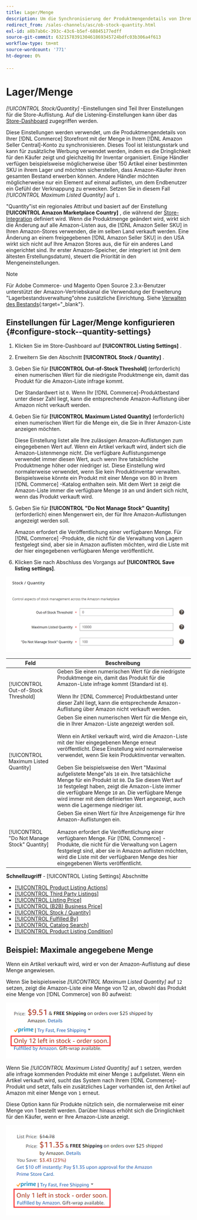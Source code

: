```yaml
---
title: Lager/Menge
description: Um die Synchronisierung der Produktmengendetails von Ihrem Commerce-Store mit Ihrem [!DNL Amazon Seller Central] Konto zu steuern, aktualisieren Sie die Einstellungen für Lager/Menge .
redirect_from: /sales-channels/asc/ob-stock-quantity.html
exl-id: a8b7ab6c-393c-43c6-b5ef-68845177edff
source-git-commit: 632157839130461869345724bdfc03b306a4f613
workflow-type: tm+mt
source-wordcount: '771'
ht-degree: 0%

---
```


# Lager/Menge

*[!UICONTROL Stock/Quantity]* -Einstellungen sind Teil Ihrer Einstellungen für die Store-Auflistung. Auf die Listening-Einstellungen kann über das [Store-Dashboard](./amazon-store-dashboard.md) zugegriffen werden.

Diese Einstellungen werden verwendet, um die Produktmengendetails von Ihrer [!DNL Commerce] Storefront mit der Menge in Ihrem [!DNL Amazon Seller Central]-Konto zu synchronisieren. Dieses Tool ist leistungsstark und kann für zusätzliche Werbung verwendet werden, indem es die Dringlichkeit für den Käufer zeigt und gleichzeitig Ihr Inventar organisiert. Einige Händler verfügen beispielsweise möglicherweise über 150 Artikel einer bestimmten SKU in ihrem Lager und möchten sicherstellen, dass Amazon-Käufer ihren gesamten Bestand erwerben können. Andere Händler möchten möglicherweise nur ein Element auf einmal auflisten, um dem Endbenutzer ein Gefühl der Verknappung zu erwecken. Setzen Sie in diesem Fall *[!UICONTROL Maximum Listed Quantity]* auf `1`.

&quot;Quantity&quot;ist ein regionales Attribut und basiert auf der Einstellung **[!UICONTROL Amazon Marketplace Country]** , die während der [Store-Integration](./store-integration.md) definiert wird. Wenn die Produktmenge geändert wird, wirkt sich die Änderung auf alle Amazon-Listen aus, die [!DNL Amazon Seller SKU] in Ihren Amazon-Stores verwenden, die im selben Land verkauft werden. Eine Änderung an einem freigegebenen [!DNL Amazon Seller SKU] in den USA wirkt sich nicht auf Ihre Amazon Stores aus, die für ein anderes Land eingerichtet sind. Ihr erster Amazon-Speicher, der integriert ist (mit dem ältesten Erstellungsdatum), steuert die Priorität in den Mengeneinstellungen.

>[!NOTE]
>
>Für Adobe Commerce- und Magento Open Source 2.3.x-Benutzer unterstützt der Amazon-Vertriebskanal die Verwendung der Erweiterung &quot;Lagerbestandsverwaltung&quot;ohne zusätzliche Einrichtung. Siehe [Verwalten des Bestands](https://docs.magento.com/user-guide/v2.3/catalog/inventory-management.html){:target=&quot;_blank&quot;}.

## Einstellungen für Lager/Menge konfigurieren {#configure-stock--quantity-settings}

1. Klicken Sie im Store-Dashboard auf **[!UICONTROL Listing Settings]** .

1. Erweitern Sie den Abschnitt **[!UICONTROL Stock / Quantity]** .

1. Geben Sie für **[!UICONTROL Out-of-Stock Threshold]** (erforderlich) einen numerischen Wert für die niedrigste Produktmenge ein, damit das Produkt für die Amazon-Liste infrage kommt.

   Der Standardwert ist `0`. Wenn Ihr [!DNL Commerce]-Produktbestand unter dieser Zahl liegt, kann die entsprechende Amazon-Auflistung über Amazon nicht verkauft werden.

1. Geben Sie für **[!UICONTROL Maximum Listed Quantity]** (erforderlich) einen numerischen Wert für die Menge ein, die Sie in Ihrer Amazon-Liste anzeigen möchten.

   Diese Einstellung listet alle Ihre zulässigen Amazon-Auflistungen zum eingegebenen Wert auf. Wenn ein Artikel verkauft wird, ändert sich die Amazon-Listenmenge nicht. Die verfügbare Auflistungsmenge verwendet immer diesen Wert, auch wenn Ihre tatsächliche Produktmenge höher oder niedriger ist. Diese Einstellung wird normalerweise verwendet, wenn Sie kein Produktinventar verwalten. Beispielsweise könnte ein Produkt mit einer Menge von 80 in Ihrem [!DNL Commerce] -Katalog enthalten sein. Mit dem Wert `10` zeigt die Amazon-Liste immer die verfügbare Menge `10` an und ändert sich nicht, wenn das Produkt verkauft wird.

1. Geben Sie für **[!UICONTROL "Do Not Manage Stock" Quantity]** (erforderlich) einen Mengenwert ein, der für Ihre Amazon-Auflistungen angezeigt werden soll.

   Amazon erfordert die Veröffentlichung einer verfügbaren Menge. Für [!DNL Commerce] -Produkte, die nicht für die Verwaltung von Lagern festgelegt sind, aber sie in Amazon auflisten möchten, wird die Liste mit der hier eingegebenen verfügbaren Menge veröffentlicht.

1. Klicken Sie nach Abschluss des Vorgangs auf **[!UICONTROL Save listing settings]**.

![Einstellungen für Lager/Menge](assets/amazon-stock-quantity.png)

| Feld | Beschreibung |
|---|---|
| [!UICONTROL Out-of-Stock Threshold] | Geben Sie einen numerischen Wert für die niedrigste Produktmenge ein, damit das Produkt für die Amazon-Liste infrage kommt (Standard ist `0`).<br><br>Wenn Ihr  [!DNL Commerce] Produktbestand unter dieser Zahl liegt, kann die entsprechende Amazon-Auflistung über Amazon nicht verkauft werden. |
| [!UICONTROL Maximum Listed Quantity] | Geben Sie einen numerischen Wert für die Menge ein, die in Ihrer Amazon-Liste angezeigt werden soll.<br><br>Wenn ein Artikel verkauft wird, wird die Amazon-Liste mit der hier eingegebenen Menge erneut veröffentlicht. Diese Einstellung wird normalerweise verwendet, wenn Sie kein Produktinventar verwalten.<br><br>Geben Sie beispielsweise den Wert &quot;Maximal aufgelistete Menge&quot;als  `10` ein. Ihre tatsächliche Menge für ein Produkt ist `80`. Da Sie diesen Wert auf `10` festgelegt haben, zeigt die Amazon-Liste immer die verfügbare Menge `10` an. Die verfügbare Menge wird immer mit dem definierten Wert angezeigt, auch wenn die Lagermenge niedriger ist. |
| [!UICONTROL "Do Not Manage Stock" Quantity] | Geben Sie einen Wert für Ihre Anzeigemenge für Ihre Amazon-Auflistungen ein.<br><br>Amazon erfordert die Veröffentlichung einer verfügbaren Menge. Für [!DNL Commerce] -Produkte, die nicht für die Verwaltung von Lagern festgelegt sind, aber sie in Amazon auflisten möchten, wird die Liste mit der verfügbaren Menge des hier eingegebenen Werts veröffentlicht. |

**Schnellzugriff**  -  [!UICONTROL Listing Settings] Abschnitte

- [[!UICONTROL Product Listing Actions]](./product-listing-actions.md)
- [[!UICONTROL Third Party Listings]](./third-party-listing-settings.md)
- [[!UICONTROL Listing Price]](./listing-price.md)
- [[!UICONTROL (B2B) Business Price]](./business-pricing.md)
- [[!UICONTROL Stock / Quantity]](./stock-quantity.md)
- [[!UICONTROL Fulfilled By]](./fulfilled-by.md)
- [[!UICONTROL Catalog Search]](./catalog-search.md)
- [[!UICONTROL Product Listing Condition]](./product-listing-condition.md)

## Beispiel: Maximale angegebene Menge

Wenn ein Artikel verkauft wird, wird er von der Amazon-Auflistung auf diese Menge angewiesen.

Wenn Sie beispielsweise *[!UICONTROL Maximum Listed Quantity]* auf `12` setzen, zeigt die Amazon-Liste eine Menge von 12 an, obwohl das Produkt eine Menge von [!DNL Commerce] von 80 aufweist:

![Beispiel für die angegebene Höchstmenge 1](assets/amazon-max-listed-quantity.png)

Wenn Sie *[!UICONTROL Maximum Listed Quantity]* auf `1` setzen, werden alle infrage kommenden Produkte mit einer Menge `1` aufgelistet. Wenn ein Artikel verkauft wird, sucht das System nach Ihrem [!DNL Commerce]-Produkt und setzt, falls ein zusätzliches Lager vorhanden ist, den Artikel auf Amazon mit einer Menge von `1` erneut.

Diese Option kann für Produkte nützlich sein, die normalerweise mit einer Menge von 1 bestellt werden. Darüber hinaus erhöht sich die Dringlichkeit für den Käufer, wenn er Ihre Amazon-Liste anzeigt.

![Beispiel für die angegebene Höchstmenge 2](assets/amazon-max-listed-quantity-1.png)
